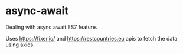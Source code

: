 # async-await

Dealing with async await ES7 feature.

Uses https://fixer.io/ and https://restcountries.eu apis to fetch the data using axios.
